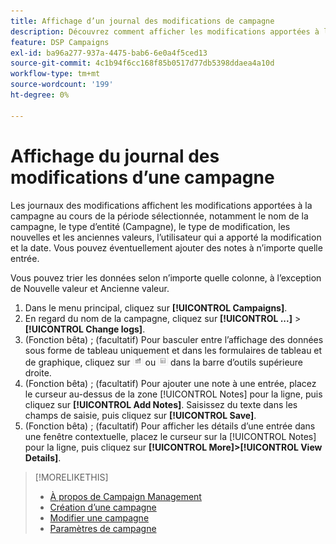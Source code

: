 ```yaml
---
title: Affichage d’un journal des modifications de campagne
description: Découvrez comment afficher les modifications apportées à la campagne.
feature: DSP Campaigns
exl-id: ba96a277-937a-4475-bab6-6e0a4f5ced13
source-git-commit: 4c1b94f6cc168f85b0517d77db5398ddaea4a10d
workflow-type: tm+mt
source-wordcount: '199'
ht-degree: 0%

---
```


# Affichage du journal des modifications d’une campagne

Les journaux des modifications affichent les modifications apportées à la campagne au cours de la période sélectionnée, notamment le nom de la campagne, le type d’entité (Campagne), le type de modification, les nouvelles et les anciennes valeurs, l’utilisateur qui a apporté la modification et la date. Vous pouvez éventuellement ajouter des notes à n’importe quelle entrée.

Vous pouvez trier les données selon n’importe quelle colonne, à l’exception de Nouvelle valeur et Ancienne valeur.

1. Dans le menu principal, cliquez sur **[!UICONTROL Campaigns]**.
1. En regard du nom de la campagne, cliquez sur  **[!UICONTROL ...]** > **[!UICONTROL Change logs]**.
1. (Fonction bêta) ; (facultatif) Pour basculer entre l’affichage des données sous forme de tableau uniquement et dans les formulaires de tableau et de graphique, cliquez sur ![Vue Tableau et graphique](/help/dsp/assets/table-plus-chart-view.png "Vue Tableau et graphique") ou ![Vue Tableau](/help/dsp/assets/table-view.png "Vue Tableau") dans la barre d’outils supérieure droite.
1. (Fonction bêta) ; (facultatif) Pour ajouter une note à une entrée, placez le curseur au-dessus de la zone [!UICONTROL Notes] pour la ligne, puis cliquez sur **[!UICONTROL Add Notes]**. Saisissez du texte dans les champs de saisie, puis cliquez sur **[!UICONTROL Save]**.
1. (Fonction bêta) ; (facultatif) Pour afficher les détails d’une entrée dans une fenêtre contextuelle, placez le curseur sur la [!UICONTROL Notes] pour la ligne, puis cliquez sur **[!UICONTROL More]>[!UICONTROL View Details]**.

>[!MORELIKETHIS]
>
>* [À propos de Campaign Management](campaign-about.md)
>* [Création d’une campagne](campaign-create.md)
>* [Modifier une campagne](campaign-edit.md)
>* [Paramètres de campagne](campaign-settings.md)

